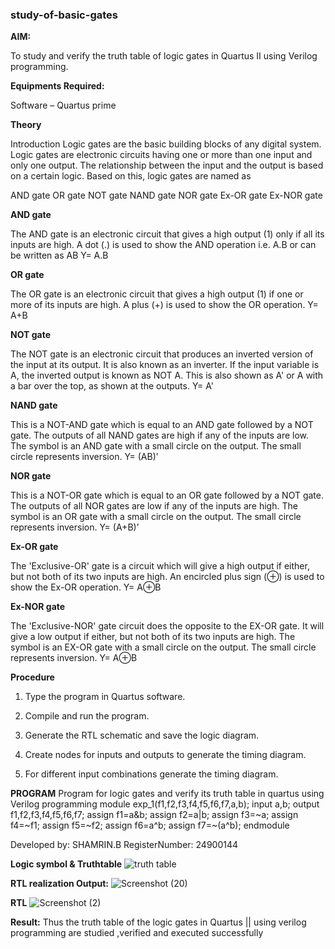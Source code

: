 ### study-of-basic-gates

**AIM:** 

To study and verify the truth table of logic gates in Quartus II using Verilog programming.

**Equipments Required:**

Software – Quartus prime 

**Theory**

Introduction Logic gates are the basic building blocks of any digital system. Logic gates are electronic circuits having one or more than one input and only one output. The relationship between the input and the output is based on a certain logic. Based on this, logic gates are named as

AND gate OR gate NOT gate NAND gate NOR gate Ex-OR gate Ex-NOR gate

**AND gate**

The AND gate is an electronic circuit that gives a high output (1) only if all its inputs are high. A dot (.) is used to show the AND operation i.e. A.B or can be written as AB
Y= A.B

**OR gate** 

The OR gate is an electronic circuit that gives a high output (1) if one or more of its inputs are high. A plus (+) is used to show the OR operation.
Y= A+B

**NOT gate**

The NOT gate is an electronic circuit that produces an inverted version of the input at its output. It is also known as an inverter. If the input variable is A, the inverted output is known as NOT A. This is also shown as A' or A with a bar over the top, as shown at the outputs.
Y= A'

**NAND gate**

This is a NOT-AND gate which is equal to an AND gate followed by a NOT gate. The outputs of all NAND gates are high if any of the inputs are low. The symbol is an AND gate with a small circle on the output. The small circle represents inversion.
Y= (AB)’

**NOR gate**

This is a NOT-OR gate which is equal to an OR gate followed by a NOT gate. The outputs of all NOR gates are low if any of the inputs are high. The symbol is an OR gate with a small circle on the output. The small circle represents inversion.
Y= (A+B)’

**Ex-OR gate**

The 'Exclusive-OR' gate is a circuit which will give a high output if either, but not both of its two inputs are high. An encircled plus sign (⊕) is used to show the Ex-OR operation.
Y= A⊕B

**Ex-NOR gate**

The 'Exclusive-NOR' gate circuit does the opposite to the EX-OR gate. It will give a low output if either, but not both of its two inputs are high. The symbol is an EX-OR gate with a small circle on the output. The small circle represents inversion.
Y= A⊕B

**Procedure** 

1.	Type the program in Quartus software.

2.	Compile and run the program.

3.	Generate the RTL schematic and save the logic diagram.

4.	Create nodes for inputs and outputs to generate the timing diagram.

5.	For different input combinations generate the timing diagram.


**PROGRAM**
Program for logic gates and verify its truth table in quartus using Verilog programming
module exp_1(f1,f2,f3,f4,f5,f6,f7,a,b);
input a,b;
output f1,f2,f3,f4,f5,f6,f7;
assign f1=a&b;
assign f2=a|b;
assign f3=~a;
assign f4=~f1;
assign f5=~f2;
assign f6=a^b;
assign f7=~(a^b);
endmodule 

 Developed by: SHAMRIN.B
 RegisterNumber: 24900144
 
**Logic symbol & Truthtable**
![truth table](https://github.com/user-attachments/assets/ae459ff5-7c00-42ba-9825-aa48cf578662)


**RTL realization Output:** 
![Screenshot (20)](https://github.com/user-attachments/assets/e0c7a923-b720-418d-b87b-3aebdf6c7c27)

**RTL**
![Screenshot (2)](https://github.com/user-attachments/assets/6ed7449b-4c9d-45f5-ad37-78e31f9e12fa)


**Result:**
Thus the truth table of the logic gates in Quartus || using verilog programming are studied ,verified and executed successfully


